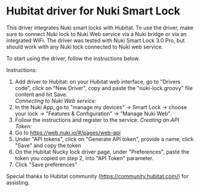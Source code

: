 # Hubitat driver for Nuki Smart Lock

This driver integrates Nuki smart locks with Hubitat.
To use the driver, make sure to connect Nuki lock to Nuki Web service via a Nuki bridge or via an integrated WiFi.
The driver was tested with Nuki Smart Lock 3.0 Pro, but should work with any Nuki lock connected to Nuki web service.

To start using the driver, follow the instructions below.

 Instructions:
  1. Add driver to Hubitat: on your Hubitat web interface, go to "Drivers code", click on "New Driver", copy and paste the "nuki-lock.groovy" file content and hit Save.  
  _Connecting to Nuki Web service:_
  2. In the Nuki App, go to "manage my devices" -> Smart Lock -> choose your lock -> "Features & Configuration" -> "Manage Nuki Web". 
  3. Follow the instructions and register to the service.
  _Creating an API Token:_
  5. Go to https://web.nuki.io/#/pages/web-api
  6. Under "API tokens", click on "Generate API token", provide a name, click "Save" and copy the token
  7. On the Hubitat Nucky lock driver page, under "Preferences", paste the token you copied on step 2, into "API Token" parameter.
  8. Click "Save preferences"

Special thanks to Hubitat community (https://community.hubitat.com/) for assisting.
